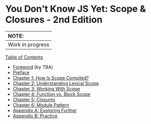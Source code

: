 # You Don't Know JS Yet: Scope & Closures - 2nd Edition

| NOTE: |
| :--- |
| Work in progress |

[Table of Contents](toc.md)

* [Foreword](foreword.md) (by TBA)
* [Preface](../preface.md)
* [Chapter 1: How Is Scope Compiled?](ch1.md)
* [Chapter 2: Understanding Lexical Scope](ch2.md)
* [Chapter 3: Working With Scope](ch3.md)
* [Chapter 4: Function vs. Block Scope](ch4.md)
* [Chapter 5: Closures](ch5.md)
* [Chapter 6: Module Pattern](ch6.md)
* [Appendix A: Exploring Further](apA.md)
* [Appendix B: Practice](apB.md)
